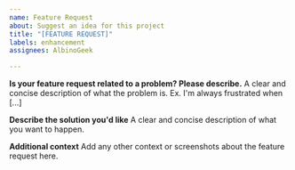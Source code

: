 ```yaml
---
name: Feature Request
about: Suggest an idea for this project
title: "[FEATURE REQUEST]"
labels: enhancement
assignees: AlbinoGeek

---
```


**Is your feature request related to a problem? Please describe.**
A clear and concise description of what the problem is. Ex. I'm always frustrated when [...]

**Describe the solution you'd like**
A clear and concise description of what you want to happen.

**Additional context**
Add any other context or screenshots about the feature request here.
